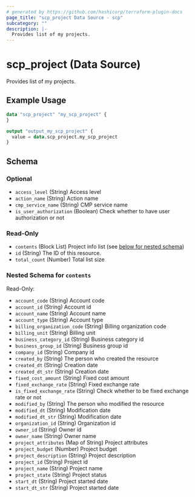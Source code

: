 ```yaml
---
# generated by https://github.com/hashicorp/terraform-plugin-docs
page_title: "scp_project Data Source - scp"
subcategory: ""
description: |-
  Provides list of my projects.
---
```


# scp_project (Data Source)

Provides list of my projects.

## Example Usage

```terraform
data "scp_project" "my_scp_project" {
}

output "output_my_scp_project" {
  value = data.scp_project.my_scp_project
}
```

<!-- schema generated by tfplugindocs -->
## Schema

### Optional

- `access_level` (String) Access level
- `action_name` (String) Action name
- `cmp_service_name` (String) CMP service name
- `is_user_authorization` (Boolean) Check whether to have user authorization or not

### Read-Only

- `contents` (Block List) Project info list (see [below for nested schema](#nestedblock--contents))
- `id` (String) The ID of this resource.
- `total_count` (Number) Total list size

<a id="nestedblock--contents"></a>
### Nested Schema for `contents`

Read-Only:

- `account_code` (String) Account code
- `account_id` (String) Account id
- `account_name` (String) Account name
- `account_type` (String) Account type
- `billing_organization_code` (String) Billing organization code
- `billing_unit` (String) Billing unit
- `business_category_id` (String) Business category id
- `business_group_id` (String) Business group id
- `company_id` (String) Company id
- `created_by` (String) The person who created the resource
- `created_dt` (String) Creation date
- `created_dt_str` (String) Creation date
- `fixed_cost_amount` (String) Fixed cost amount
- `fixed_exchange_rate` (String) Fixed exchange rate
- `is_fixed_exchange_rate` (String) Check whether to be fixed exchange rate or not
- `modified_by` (String) The person who modified the resource
- `modified_dt` (String) Modification date
- `modified_dt_str` (String) Modification date
- `organization_id` (String) Organization id
- `owner_id` (String) Owner id
- `owner_name` (String) Owner name
- `project_attributes` (Map of String) Project attributes
- `project_budget` (Number) Project budget
- `project_description` (String) Project description
- `project_id` (String) Project id
- `project_name` (String) Project name
- `project_state` (String) Project status
- `start_dt` (String) Project started date
- `start_dt_str` (String) Project started date


